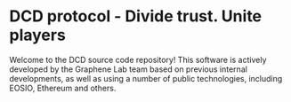 
# DCD protocol - Divide trust. Unite players


Welcome to the DCD source code repository! This software is actively developed by the Graphene Lab team based on previous internal developments, as well as using a number of public technologies, including EOSIO, Ethereum and others.

